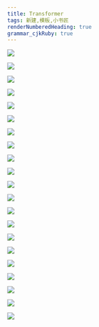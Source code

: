 ```yaml
---
title: Transformer 
tags: 新建,模板,小书匠
renderNumberedHeading: true
grammar_cjkRuby: true
---
```



![](./images/1582985176435.png)


![](./images/1582985207618.png)


![](./images/1582985242497.png)


![](./images/1582985281281.png)


![](./images/1582985305524.png)


![](./images/1582985341636.png)


![](./images/1582985371472.png)


![](./images/1582985396020.png)


![](./images/1582985422507.png)


![](./images/1582985454729.png)


![](./images/1582985479722.png)


![](./images/1582985512960.png)


![](./images/1582985544118.png)


![](./images/1582985577144.png)


![](./images/1582985600525.png)


![](./images/1582985623833.png)


![](./images/1582985669670.png)


![](./images/1582985700559.png)


![](./images/1582985739112.png)


![](./images/1582985770872.png)


![](./images/1582985813733.png)


